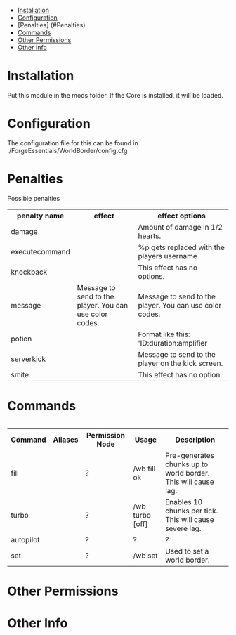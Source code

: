 * [Installation](#install)
* [Configuration](#config)
* [Penalties] (#Penalties)
* [Commands](#command)
* [Other Permissions](#perms)
* [Other Info](#other)

# Installation <a name="install"></a>
Put this module in the mods folder. If the Core is installed, it will be loaded.

# Configuration <a name="config"></a>
The configuration file for this can be found in ./ForgeEssentials/WorldBorder/config.cfg  

# Penalties <a name="penalties"></a>
Possible penalties
<table>
<tr><th>penalty name</th><th>effect</th><th>effect options</th></tr>
<tr><td>damage</th><td></td><td>Amount of damage in 1/2 hearts.</td></tr>
<tr><td>executecommand</td><td></td><td>%p gets replaced with the players username</td></tr>
<tr><td>knockback</td><td></td><td>This effect has no options.</td></tr>
<tr><td>message</td><td> Message to send to the player. You can use color codes.</td><td>Message to send to the player. You can use color codes.</td></tr>
<tr><td>potion</td><td></td><td>Format like this: 'ID:duration:amplifier</td></tr>
<tr><td>serverkick</td><td></td><td>Message to send to the player on the kick screen.</td></tr>
<tr><td>smite</td><td></td><td>This effect has no option.</td></tr>
<table>




# Commands <a name="command"></a>
<table>
	<tr>
		<th>Command</th>
		<th>Aliases</th>
		<th>Permission Node</th>
		<th>Usage</th>
		<th>Description</th>
	</tr>
	<tr>
		<td>fill</td>
		<td></td>
		<td>?</td>
		<td>/wb fill ok <dimension></td>
		<td>Pre-generates chunks up to world border. This will cause lag.</td>
	</tr>
	<tr>
		<td>turbo</td>
		<td></td>
		<td>?</td>
		<td>/wb turbo <dimension> [off]</td>
		<td>Enables 10 chunks per tick. This will cause severe lag.</td>
	</tr>
	<tr>
		<td>autopilot</td>
		<td></td>
		<td>?</td>
		<td>?</td>
		<td>?</td>
	</tr>
	<tr>
		<td>set</td>
		<td></td>
		<td>?</td>
		<td>/wb set <round|square> <Radius> <X> <Z></td>
		<td>Used to set a world border.</td>
	</tr>
</table>


# Other Permissions <a name="perms"></a>
# Other Info <a name="other"></a>